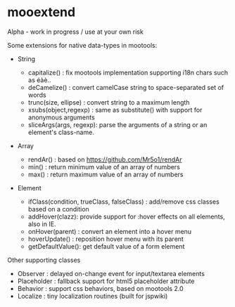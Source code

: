 mooextend
=========

Alpha - work in progress / use at your own risk

Some extensions for native data-types in mootools:

- String
	- capitalize() : fix mootools implementation supporting i18n chars such as éàè..
	- deCamelize() : convert camelCase string to space-separated set of words
	- trunc(size, ellipse) : convert string to a maximum length
	- xsubs(object,regexp) : same as substitute() with support for anonymous arguments
	- sliceArgs(args, regexp): parse the arguments of a string or an element's class-name.

- Array
	- rendAr() : based on https://github.com/Mr5o1/rendAr
	- min() : return minimum value of an array of numbers
	- max() : return maximum value of an array of numbers

- Element
	- ifClass(condition, trueClass, falseClass) : add/remove css classes based on a condition
	- addHover(clazz): provide support for :hover effects on all elements, also in IE.
	- onHover(parent) : convert an element into a hover menu
	- hoverUpdate() : reposition hover menu with its parent
	- getDefaultValue(): get default value of a form element

Other supporting classes
- Observer : delayed on-change event for input/textarea elements
- Placeholder : fallback support for html5 placeholder attribute
- Behavior : support css behaviors, based on mootools 2.0
- Localize : tiny localization routines (built for jspwiki)


